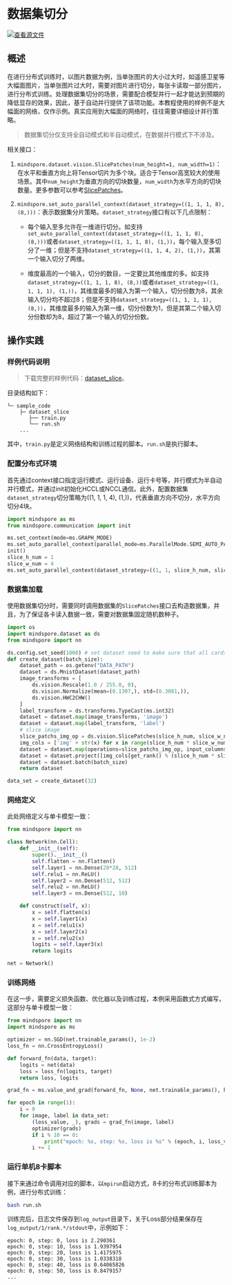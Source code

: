 # 数据集切分

[![查看源文件](https://mindspore-website.obs.cn-north-4.myhuaweicloud.com/website-images/r2.5.0/resource/_static/logo_source.svg)](https://gitee.com/mindspore/docs/blob/r2.5.0/docs/mindspore/source_zh_cn/model_train/parallel/dataset_slice.md)

## 概述

在进行分布式训练时，以图片数据为例，当单张图片的大小过大时，如遥感卫星等大幅面图片，当单张图片过大时，需要对图片进行切分，每张卡读取一部分图片，进行分布式训练。处理数据集切分的场景，需要配合模型并行一起才能达到预期的降低显存的效果，因此，基于自动并行提供了该项功能。本教程使用的样例不是大幅面的网络，仅作示例。真实应用到大幅面的网络时，往往需要详细设计并行策略。

> 数据集切分仅支持全自动模式和半自动模式，在数据并行模式下不涉及。

相关接口：

1. `mindspore.dataset.vision.SlicePatches(num_height=1, num_width=1)`：在水平和垂直方向上将Tensor切片为多个块。适合于Tensor高宽较大的使用场景。其中`num_height`为垂直方向的切块数量，`num_width`为水平方向的切块数量。更多参数可以参考[SlicePatches](https://www.mindspore.cn/docs/zh-CN/r2.5.0/api_python/dataset_vision/mindspore.dataset.vision.SlicePatches.html)。

2. `mindspore.set_auto_parallel_context(dataset_strategy=((1, 1, 1, 8), (8,)))`：表示数据集分片策略。`dataset_strategy`接口有以下几点限制：

    - 每个输入至多允许在一维进行切分。如支持`set_auto_parallel_context(dataset_strategy=((1, 1, 1, 8), (8,)))`或者`dataset_strategy=((1, 1, 1, 8), (1,))`，每个输入至多切分了一维；但是不支持`dataset_strategy=((1, 1, 4, 2), (1,))`，其第一个输入切分了两维。

    - 维度最高的一个输入，切分的数目，一定要比其他维度的多。如支持`dataset_strategy=((1, 1, 1, 8), (8,))`或者`dataset_strategy=((1, 1, 1, 1), (1,))`，其维度最多的输入为第一个输入，切分份数为8，其余输入切分均不超过8；但是不支持`dataset_strategy=((1, 1, 1, 1), (8,))`，其维度最多的输入为第一维，切分份数为1，但是其第二个输入切分份数却为8，超过了第一个输入的切分份数。

## 操作实践

### 样例代码说明

> 下载完整的样例代码：[dataset_slice](https://gitee.com/mindspore/docs/tree/r2.5.0/docs/sample_code/dataset_slice)。

目录结构如下：

```text
└─ sample_code
    ├─ dataset_slice
       ├── train.py
       └── run.sh
    ...
```

其中，`train.py`是定义网络结构和训练过程的脚本。`run.sh`是执行脚本。

### 配置分布式环境

首先通过context接口指定运行模式、运行设备、运行卡号等，并行模式为半自动并行模式，并通过init初始化HCCL或NCCL通信。此外，配置数据集`dataset_strategy`切分策略为((1, 1, 1, 4), (1,))，代表垂直方向不切分，水平方向切分4块。

```python
import mindspore as ms
from mindspore.communication import init

ms.set_context(mode=ms.GRAPH_MODE)
ms.set_auto_parallel_context(parallel_mode=ms.ParallelMode.SEMI_AUTO_PARALLEL)
init()
slice_h_num = 1
slice_w_num = 4
ms.set_auto_parallel_context(dataset_strategy=((1, 1, slice_h_num, slice_w_num), (1,)))
```

### 数据集加载

使用数据集切分时，需要同时调用数据集的`SlicePatches`接口去构造数据集，并且，为了保证各卡读入数据一致，需要对数据集固定随机数种子。

```python
import os
import mindspore.dataset as ds
from mindspore import nn

ds.config.set_seed(1000) # set dataset seed to make sure that all cards read the same data
def create_dataset(batch_size):
    dataset_path = os.getenv("DATA_PATH")
    dataset = ds.MnistDataset(dataset_path)
    image_transforms = [
        ds.vision.Rescale(1.0 / 255.0, 0),
        ds.vision.Normalize(mean=(0.1307,), std=(0.3081,)),
        ds.vision.HWC2CHW()
    ]
    label_transform = ds.transforms.TypeCast(ms.int32)
    dataset = dataset.map(image_transforms, 'image')
    dataset = dataset.map(label_transform, 'label')
    # slice image
    slice_patchs_img_op = ds.vision.SlicePatches(slice_h_num, slice_w_num)
    img_cols = ['img' + str(x) for x in range(slice_h_num * slice_w_num)]
    dataset = dataset.map(operations=slice_patchs_img_op, input_columns="image", output_columns=img_cols)
    dataset = dataset.project([img_cols[get_rank() % (slice_h_num * slice_w_num)], "label"])
    dataset = dataset.batch(batch_size)
    return dataset

data_set = create_dataset(32)
```

### 网络定义

此处网络定义与单卡模型一致：

```python
from mindspore import nn

class Network(nn.Cell):
    def __init__(self):
        super().__init__()
        self.flatten = nn.Flatten()
        self.layer1 = nn.Dense(28*28, 512)
        self.relu1 = nn.ReLU()
        self.layer2 = nn.Dense(512, 512)
        self.relu2 = nn.ReLU()
        self.layer3 = nn.Dense(512, 10)

    def construct(self, x):
        x = self.flatten(x)
        x = self.layer1(x)
        x = self.relu1(x)
        x = self.layer2(x)
        x = self.relu2(x)
        logits = self.layer3(x)
        return logits

net = Network()
```

### 训练网络

在这一步，需要定义损失函数、优化器以及训练过程，本例采用函数式方式编写，这部分与单卡模型一致：

```python
from mindspore import nn
import mindspore as ms

optimizer = nn.SGD(net.trainable_params(), 1e-2)
loss_fn = nn.CrossEntropyLoss()

def forward_fn(data, target):
    logits = net(data)
    loss = loss_fn(logits, target)
    return loss, logits

grad_fn = ms.value_and_grad(forward_fn, None, net.trainable_params(), has_aux=True)

for epoch in range(1):
    i = 0
    for image, label in data_set:
        (loss_value, _), grads = grad_fn(image, label)
        optimizer(grads)
        if i % 10 == 0:
            print("epoch: %s, step: %s, loss is %s" % (epoch, i, loss_value))
        i += 1
```

### 运行单机8卡脚本

接下来通过命令调用对应的脚本，以`mpirun`启动方式，8卡的分布式训练脚本为例，进行分布式训练：

```bash
bash run.sh
```

训练完后，日志文件保存到`log_output`目录下，关于Loss部分结果保存在`log_output/1/rank.*/stdout`中，示例如下：

```text
epoch: 0, step: 0, loss is 2.290361
epoch: 0, step: 10, loss is 1.9397954
epoch: 0, step: 20, loss is 1.4175975
epoch: 0, step: 30, loss is 1.0338318
epoch: 0, step: 40, loss is 0.64065826
epoch: 0, step: 50, loss is 0.8479157
...
```
